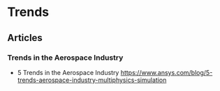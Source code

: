 # Trends

## Articles 

### Trends in the Aerospace Industry

* 5 Trends in the Aerospace Industry https://www.ansys.com/blog/5-trends-aerospace-industry-multiphysics-simulation
